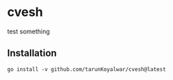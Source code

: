 # cvesh
test something


## Installation

```
go install -v github.com/tarunKoyalwar/cvesh@latest
```